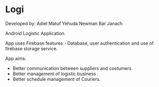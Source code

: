 # Logi
Developed by:
Adiel Matuf
Yehuda Newman
Bar Janach

Android Logistic Application.

App uses Firebase features - Database, user authentication and use of firebase storage service.

App aims:
 * Better communication between suppliers and costumers.
 * Better management of logistic business .
 * Better schedule management of  Couriers.

